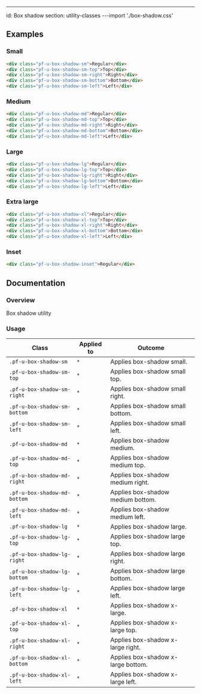 ---
id: Box shadow
section: utility-classes
---import './box-shadow.css'

## Examples

### Small

```html
<div class="pf-u-box-shadow-sm">Regular</div>
<div class="pf-u-box-shadow-sm-top">Top</div>
<div class="pf-u-box-shadow-sm-right">Right</div>
<div class="pf-u-box-shadow-sm-bottom">Bottom</div>
<div class="pf-u-box-shadow-sm-left">Left</div>

```

### Medium

```html
<div class="pf-u-box-shadow-md">Regular</div>
<div class="pf-u-box-shadow-md-top">Top</div>
<div class="pf-u-box-shadow-md-right">Right</div>
<div class="pf-u-box-shadow-md-bottom">Bottom</div>
<div class="pf-u-box-shadow-md-left">Left</div>

```

### Large

```html
<div class="pf-u-box-shadow-lg">Regular</div>
<div class="pf-u-box-shadow-lg-top">Top</div>
<div class="pf-u-box-shadow-lg-right">Right</div>
<div class="pf-u-box-shadow-lg-bottom">Bottom</div>
<div class="pf-u-box-shadow-lg-left">Left</div>

```

### Extra large

```html
<div class="pf-u-box-shadow-xl">Regular</div>
<div class="pf-u-box-shadow-xl-top">Top</div>
<div class="pf-u-box-shadow-xl-right">Right</div>
<div class="pf-u-box-shadow-xl-bottom">Bottom</div>
<div class="pf-u-box-shadow-xl-left">Left</div>

```

### Inset

```html
<div class="pf-u-box-shadow-inset">Regular</div>

```

## Documentation

### Overview

Box shadow utility

### Usage

| Class | Applied to | Outcome |
| -- | -- | -- |
| `.pf-u-box-shadow-sm` | `*` |  Applies box-shadow small. |
| `.pf-u-box-shadow-sm-top` | `*` |  Applies box-shadow small top. |
| `.pf-u-box-shadow-sm-right` | `*` |  Applies box-shadow small right. |
| `.pf-u-box-shadow-sm-bottom` | `*` |  Applies box-shadow small bottom. |
| `.pf-u-box-shadow-sm-left` | `*` |  Applies box-shadow small left. |
| `.pf-u-box-shadow-md` | `*` |  Applies box-shadow medium. |
| `.pf-u-box-shadow-md-top` | `*` |  Applies box-shadow medium top. |
| `.pf-u-box-shadow-md-right` | `*` |  Applies box-shadow medium right. |
| `.pf-u-box-shadow-md-bottom` | `*` |  Applies box-shadow medium bottom. |
| `.pf-u-box-shadow-md-left` | `*` |  Applies box-shadow medium left. |
| `.pf-u-box-shadow-lg` | `*` |  Applies box-shadow large. |
| `.pf-u-box-shadow-lg-top` | `*` |  Applies box-shadow large top. |
| `.pf-u-box-shadow-lg-right` | `*` |  Applies box-shadow large right. |
| `.pf-u-box-shadow-lg-bottom` | `*` |  Applies box-shadow large bottom. |
| `.pf-u-box-shadow-lg-left` | `*` |  Applies box-shadow large left. |
| `.pf-u-box-shadow-xl` | `*` |  Applies box-shadow x-large. |
| `.pf-u-box-shadow-xl-top` | `*` |  Applies box-shadow x-large top. |
| `.pf-u-box-shadow-xl-right` | `*` |  Applies box-shadow x-large right. |
| `.pf-u-box-shadow-xl-bottom` | `*` |  Applies box-shadow x-large bottom. |
| `.pf-u-box-shadow-xl-left` | `*` |  Applies box-shadow x-large left. |
